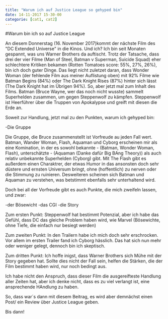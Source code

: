 ```yaml
---
title: "Warum ich auf Justice League so gehyped bin"
date: 14-11-2017 15-30-00
categorie: [cat1, cat2]
---
```


#Warum bin ich so auf Justice League

An diesem Donnerstag (16. November 2017)kommt der nächste Film des "DC Extended Universe" in die Kinos.
Und ich? Ich bin seit Monaten gespannt, was uns Warner Brothers da auftischt.
Trotz der Tatsache, dass drei der vier Filme (Man of Steel, Batman v Superman, Suicide Squad) eher schlechtere Kritiken bekamen (Rotten Tomatoes score: 55%, 27%, 26%), bin ich doch guter Dinge.
Das liegt nicht zuletzet daran, dass Wonder Woman (der fehlende Film aus meiner Auflistung oben) mit 92% Filme wie Batman Begins (84%) oder The Dark Knight Rises (87%) hinter sich lässt (The Dark Knight hat im Übrigen 94%).
So, aber jetzt mal zum Inhalt des Films.
Batman (Bruce Wayne, wer das noch nicht wusste) sammelt Superhelden zusammen, um gegen Steppenwolf zu kämpfen.
Steppenwolf ist Heerführer über die Truppen von Apokalypse und greift mit diesen die Erde an. 

Soweit zur Handlung, jetzt mal zu den Punkten, warum ich gehyped bin:

-Die Gruppe

Die Gruppe, die Bruce zusammenstellt ist Vorfreude au jeden Fall wert.
Batman, Wander Woman, Flash, Aquaman und Cyborg erscheinen mir als eine Komination, in der es sowohl bekannte - (Batman, Wonder Woman, Flash), unterschätzte - (Aquaman (Danke dafür Big BAng Theory)) als auch relativ unbekannte  Superhelden (Cyborg) gibt.
Mit The Flash gibt es außerdem einen Charaktrer, der etwas Humor in das ansonsten doch sehr düstere und ernsten Universum bringt, ohne (hoffentlich) zu nerven oder die Stimmung zu ruinieren.
Desweiteren scheinen sich Batman und Aquaman zu verstehen, was betstimmt ebenfalls sehr unterhaltend wird.

Doch bei all der Vorfreude gibt es auch Punkte, die mich zweifeln lassen, und zwar:

-der Bösewicht
-das CGI
-die Story

Zum ersten Punkt:
Steppenwolf hat bestimmt Potenzial, aber ich habe das Gefühl, dass DC das gleiche Problem haben wird, wie Marvel (Bösewichte, ohne Tiefe, die einfach nur besiegt werden)

Zum zweiten Punkt:
In den Trailern habe ich mich doch sehr erschrocken. 
Vor allem im ersten Trailer fand ich Cyborg hässlich.
Das hat sich nun mehr oder weniger gelegt, dennoch bin ich skeptisch.

Zum dritten Punkt:
Ich hoffe inigst, dass Warner Brothers sich Mühe mit der Story gegeben hat. 
Sollte dies nicht der Fall sein, helfen die Stärken, die der Film bestimmt haben wird, nur noch bedingt aus.


Ich habe nicht den Anspruch, dass dieser Film die ausgereifteste Handlung aller Zeiten hat, aber ich denke nicht, dass es zu viel verlangt ist, eine ansprechende HAndlung zu haben.


So, dass war´s dann mit diesem Beitrag, es wird aber demnächst einen Post/ ein Review über Justice League geben.

Bis dann!
